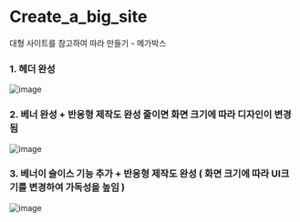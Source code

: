# Create_a_big_site
대형 사이트를 참고하여 따라 만들기 - 메가박스</br>

### 1. 헤더 완성
![image](https://user-images.githubusercontent.com/62534722/149069036-dc99759b-e470-47ab-8f65-fde818a2d376.png)

### 2. 베너 완성 + 반응형 제작도 완성 줄이면 화면 크기에 따라 디자인이 변경 됨
![image](https://user-images.githubusercontent.com/62534722/149621381-9d28b4fd-a45d-410f-82e9-0fe8438ea93f.png)

### 3. 베너이 슬이스 기능 추가 + 반응형 제작도 완성 ( 화면 크기에 따라 UI크기를 변경하여 가독성을 높임 )
![image](https://user-images.githubusercontent.com/62534722/149781781-d078eb12-c1cd-46dd-8e97-203117f5c790.png)
